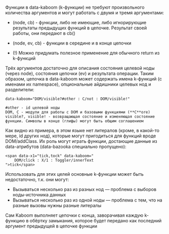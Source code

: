 Функции в data-kaboom (k-функции) не требуют произвольного количества аргументов и могут работать с двумя и тремя аргументами:

* (node, cb) - функции, либо не имеющие, либо игнорирующие результаты предыдущих функций в цепочке. Результат своей работы, они передают в cb()

* (node, ev, cb) - функции в середине и в конце цепочки

* (!) Можно придумать полезное применение для обычного return из k-функций

Трёх аргументов достаточно для описания состояния целевой ноды (через node), состояния цепочки (ev) и результата операции. Таким образом, цепочка в data-kaboom может содержать имена k-функций (с именами их namespace), опциональные айдишники целевых нод и разделители:

    data-kaboom="DOM/visible?#other : C/not : DOM/visible!"

    #other - id целевой ноды
    DOM, C - модули для работы с DOM и базовыми функциями (**C**ore)
    visible?, visible! - возвращающая состояние и изменяющая состояние функции. Символы в конце (глифы) могут быть общим соглашением

Как видно из примера, в этом языке нет литералов (кроме, в какой-то мере, id других нод), которые могут пригодиться для функций вроде DOM/addClass. Их роль могут играть функции, достающие данные из data-атрибутов (data-bazooka специально пропущено):

    <span data-x1="tick,tock" data-kaboom="
        DOM/click : X/1 : Toggler/innerText
    ">tick</span>

Использовать для этих целей основные k-функции может быть недостаточно, т.к. они могут:

* Вызываться несколько раз из разных нод — проблема с выборов ноды-источника данных
* Вызываться несколько раз из одной ноды — проблема с тем, что на разные вызовы нужны разные литералы

Сам Kaboom выполняет цепочки с конца, заворачивая каждую k-функцию в обёртку замыкания, которое будет передано как последний аргумент предыдущей в цепочке функции
